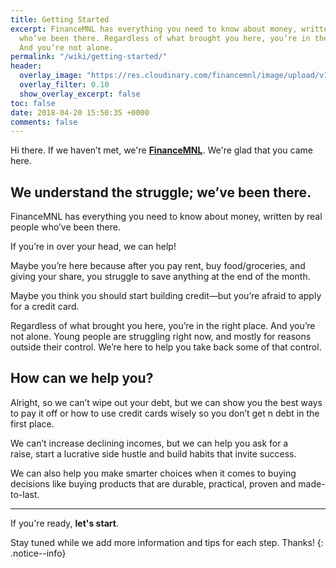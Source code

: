 ```yaml
---
title: Getting Started
excerpt: FinanceMNL has everything you need to know about money, written by real people
  who’ve been there. Regardless of what brought you here, you’re in the right place.
  And you’re not alone.
permalink: "/wiki/getting-started/"
header:
  overlay_image: "https://res.cloudinary.com/financemnl/image/upload/v1524808230/Header%20Images/yellow-wall.jpg"
  overlay_filter: 0.10
  show_overlay_excerpt: false
toc: false
date: 2018-04-20 15:50:35 +0000
comments: false
---
```


Hi there. If we haven’t met, we're **[FinanceMNL](/about)**. We're glad that you came here.

## We understand the struggle; we’ve been there.

FinanceMNL has everything you need to know about money, written by real people who’ve been there.

If you’re in over your head, we can help!

Maybe you’re here because after you pay rent, buy food/groceries, and giving your share, you struggle to save anything at the end of the month.

Maybe you think you should start building credit—but you’re afraid to apply for a credit card.

Regardless of what brought you here, you’re in the right place. And you’re not alone. Young people are struggling right now, and mostly for reasons outside their control. We’re here to help you take back some of that control.

## How can we help you?

Alright, so we can’t wipe out your debt, but we can show you the best ways to pay it off or how to use credit cards wisely so you don’t get n debt in the first place.

We can’t increase declining incomes, but we can help you ask for a raise, start a lucrative side hustle and build habits that invite success.


We can also help you make smarter choices when it comes to buying decisions like buying products that are durable, practical, proven and made-to-last.

---

If you're ready, **let's start**.

Stay tuned while we add more information and tips for each step. Thanks!
{: .notice--info}

